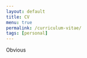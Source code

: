 ```yaml
---
layout: default
title: CV
menu: true
permalink: /curriculum-vitae/
tags: [personal]
---
```


Obvious